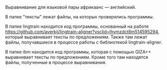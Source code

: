 Выравнивание для языковой пары африкаанс — английский.

В папке "тексты" лежат файлы, на которых проверялись программы.

В папке lingtrain находится код программы, основанный на работе https://github.com/averkij/lingtrain-aligner?ysclid=lhymzdct8m514595294, который выравнивает тексты по предложениям. Также там лежат файлы, получавшиеся в процессе работы с библиотекой lingtrain-aligner.

В папке ibm находится код программы, которая с помощью GIZA++ выравнивает тексты по предложениям. Кроме того там находятся файлы, полученные в процессе выравнивания.
